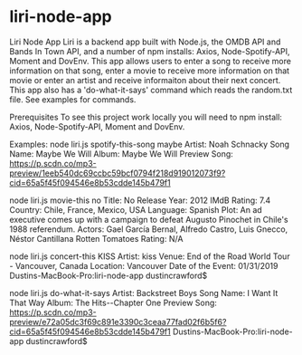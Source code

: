 # liri-node-app

Liri Node App
Liri is a backend app built with Node.js, the OMDB API and Bands In Town API, and a number of npm installs: Axios, Node-Spotify-API, Moment and DovEnv. This app allows users to enter a song to receive more information on that song, enter a movie to receive more information on that movie or enter an artist and receive informaiton about their next concert. This app also has a 'do-what-it-says' command which reads the random.txt file. See examples for commands.

Prerequisites
To see this project work locally you will need to npm install: Axios, Node-Spotify-API, Moment and DovEnv. 

Examples:
node liri.js spotify-this-song maybe
Artist: Noah Schnacky
Song Name: Maybe We Will
Album: Maybe We Will
Preview Song: https://p.scdn.co/mp3-preview/1eeb540dc69ccbc59bcf0794f218d919012073f9?cid=65a5f45f094546e8b53cdde145b479f1

node liri.js movie-this no
Title: No
Release Year: 2012
IMdB Rating: 7.4
Country: Chile, France, Mexico, USA
Language: Spanish
Plot: An ad executive comes up with a campaign to defeat Augusto Pinochet in Chile's 1988 referendum.
Actors: Gael García Bernal, Alfredo Castro, Luis Gnecco, Néstor Cantillana
Rotten Tomatoes Rating: N/A

node liri.js concert-this KISS
Artist: kiss
Venue: End of the Road World Tour - Vancouver, Canada
Location: Vancouver
Date of the Event: 01/31/2019
Dustins-MacBook-Pro:liri-node-app dustincrawford$ 

node liri.js do-what-it-says
Artist: Backstreet Boys
Song Name: I Want It That Way
Album: The Hits--Chapter One
Preview Song: https://p.scdn.co/mp3-preview/e72a05dc3f69c891e3390c3ceaa77fad02f6b5f6?cid=65a5f45f094546e8b53cdde145b479f1
Dustins-MacBook-Pro:liri-node-app dustincrawford$ 
